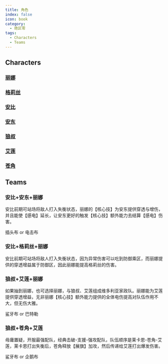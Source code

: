 ```yaml
---
title: 角色
index: false
icon: book
category:
  - 绝区零
tags:
  - Characters
  - Teams
---
```


<style> 
td, th { 
	border: none!important; 
} 
</style>

## Characters

### [丽娜](Rina.md)

<!-- @include: Rina.md#Intro -->

### [格莉丝](Grace.md)

<!-- @include: Grace.md#Intro -->

### [安比](Anby.md)

<!-- @include: Anby.md#Intro -->

### [安东](Anton.md)

<!-- @include: Anton.md#Intro -->

### [狼叔](Lycaon.md)

<!-- @include: Lycaon.md#Intro -->

### [艾莲](Ellen.md)

<!-- @include: Ellen.md#Intro -->

### [苍角](Soukaku.md)

<!-- @include: Soukaku.md#Intro -->

## Teams

<!-- #region AnbyAntonRina -->

### 安比+安东+丽娜

安比前期可站场将敌人打入失衡状态，丽娜的【核心技】为安东提供穿透与增伤，并且能使【感电】延长，让安东更好的触发【核心技】额外能力去结算【感电】伤害。

插头布 or 电击布

<!-- #endregion AnbyAntonRina -->

<!-- #region AnbyGraceRina -->

### 安比+格莉丝+丽娜

安比前期可站场将敌人打入失衡状态，因为异常伤害可以吃到防御乘区，而丽娜提供的穿透增益属于防御区，因此丽娜能提高格莉丝的伤害。

<!-- #endregion AnbyGraceRina -->

<!-- #region LycaonEllenRina -->

### 狼叔+艾莲+丽娜

如果抽到丽娜，也可选择丽娜，与狼叔、艾莲组成维多利亚家政队。丽娜能为艾莲提供穿透增益，无非丽娜【核心技】额外能力提供的全体电伤提高对队伍作用不大，但无伤大雅。

鲨牙布 or 巴特勒

<!-- #endregion LycaonEllenRina -->

<!-- #region LycaonSoukakuEllen -->

### 狼叔+苍角+艾莲

毋庸置疑，开服最强配队，经典击破-支援-强攻配队，队伍顺序是莱卡恩-苍角-艾莲，莱卡恩打出失衡后，苍角释放【展旗】加攻，然后传递给艾莲打出爆发伤害。

鲨牙布 or 企鹅布

<!-- #endregion LycaonSoukakuEllen -->


